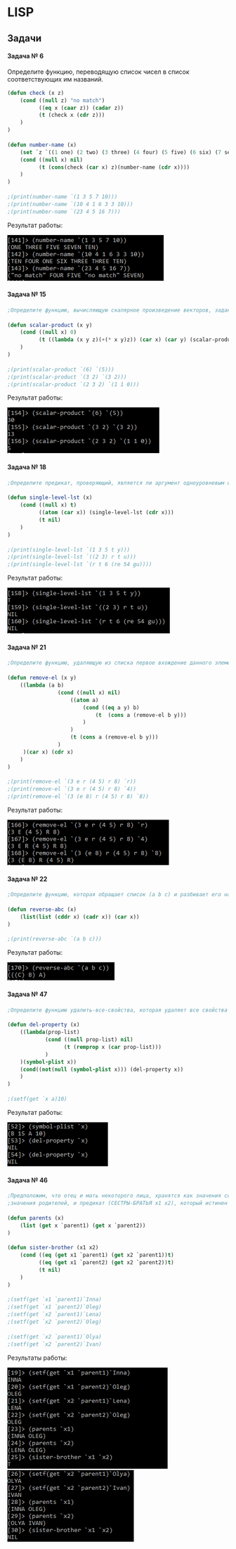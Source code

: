 # LISP

## Задачи

#### Задача № 6 

Определите функцию, переводящую список чисел в список соответствующих им названий. 

```lsp
(defun check (x z)
	(cond ((null z) "no match")
	      ((eq x (caar z)) (cadar z))
	      (t (check x (cdr z)))	
	)
)

(defun number-name (x) 
	(set `z `((1 one) (2 two) (3 three) (4 four) (5 five) (6 six) (7 seven) (8 eight) (9 nine) (10 ten)))
	(cond ((null x) nil)
	      (t (cons(check (car x) z)(number-name (cdr x))))		 
	)
)

;(print(number-name `(1 3 5 7 10)))
;(print(number-name `(10 4 1 6 3 3 10)))
;(print(number-name `(23 4 5 16 7)))
```
Результат работы:

![](https://github.com/PavlovaJulia/LISP/blob/master/png/task6.PNG)

#### Задача № 15 
 
```lsp
;Определите функцию, вычисляющую скалярное произведение векторов, заданных списками целых чисел.

(defun scalar-product (x y)
	(cond ((null x) 0)
	      (t ((lambda (x y z)(+(* x y)z)) (car x) (car y) (scalar-product(cdr x) (cdr y)) ))
	)
)

;(print(scalar-product `(6) `(5)))
;(print(scalar-product `(3 2) `(3 2)))
;(print(scalar-product `(2 3 2) `(1 1 0)))
```
Результат работы:

![](https://github.com/PavlovaJulia/LISP/blob/master/png/task15.PNG)

#### Задача № 18

```lsp
;Определите предикат, проверяющий, является ли аргумент одноуровневым списком.

(defun single-level-lst (x)
	(cond ((null x) t)
		  ((atom (car x)) (single-level-lst (cdr x)))
		  (t nil)
	)
)

;(print(single-level-lst `(1 3 5 t y)))
;(print(single-level-lst `((2 3) r t u)))
;(print(single-level-lst `(r t 6 (re 54 gu))))
```
Результат работы:

![](https://github.com/PavlovaJulia/LISP/blob/master/png/task18.PNG)

#### Задача № 21

```lsp
;Определите функцию, удаляющую из списка первое вхождение данного элементана верхнем уровне.

(defun remove-el (x y)
	((lambda (a b) 
				(cond ((null x) nil)	
					((atom a) 
						(cond ((eq a y) b)
							(t  (cons a (remove-el b y)))
						)
					)
					(t (cons a (remove-el b y)))
				)   
	 )(car x) (cdr x)
	)
)

;(print(remove-el `(3 e r (4 5) r 8) `r))
;(print(remove-el `(3 e r (4 5) r 8) `4))
;(print(remove-el `(3 (e 8) r (4 5) r 8) `8))
```
Результат работы:

![](https://github.com/PavlovaJulia/LISP/blob/master/png/task21.PNG)

#### Задача № 22

```lsp
;Определите функцию, которая обращает список (а b с) и разбивает его на уровни (((с) b) а).

(defun reverse-abc (x)
	(list(list (cddr x) (cadr x)) (car x))
)

;(print(reverse-abc `(a b c)))
```
Результат работы:

![](https://github.com/PavlovaJulia/LISP/blob/master/png/task22.PNG)

#### Задача № 47

```lsp
;Определите функцию удалить-все-свойства, которая удаляет все свойства символа.

(defun del-property (x)
	((lambda(prop-list)
			(cond ((null prop-list) nil)
				  (t (remprop x (car prop-list)))
			)
	)(symbol-plist x))	 
	(cond((not(null (symbol-plist x))) (del-property x))
	) 
)

;(setf(get `x a)10)
```
Результат работы:

![](https://github.com/PavlovaJulia/LISP/blob/master/png/task47.PNG)

#### Задача № 46

```lsp
;Предположим, что отец и мать некоторого лица, хранятся как значения соответствующих свойств у символа, обозначающего это лицо. Напишите функцию (РОДИТЕЛИ x), которая возвращает в качестве 
;значения родителей, и предикат (СЕСТРЫ-БРАТЬЯ x1 x2), который истинен в случае, если x1 и x2 — сестры или братья, родные или с одним общим родителем.

(defun parents (x)
	(list (get x `parent1) (get x `parent2))
)

(defun sister-brother (x1 x2)
	(cond ((eq (get x1 `parent1) (get x2 `parent1))t)
		  ((eq (get x1 `parent2) (get x2 `parent2))t)
		  (t nil)
	)
)

;(setf(get `x1 `parent1)`Inna)
;(setf(get `x1 `parent2)`Oleg)
;(setf(get `x2 `parent1)`Lena)
;(setf(get `x2 `parent2)`Oleg)

;(setf(get `x2 `parent1)`Olya)
;(setf(get `x2 `parent2)`Ivan)
```
Результаты работы:

![](https://github.com/PavlovaJulia/LISP/blob/master/png/task46(1).PNG)
![](https://github.com/PavlovaJulia/LISP/blob/master/png/task46(2).PNG)











